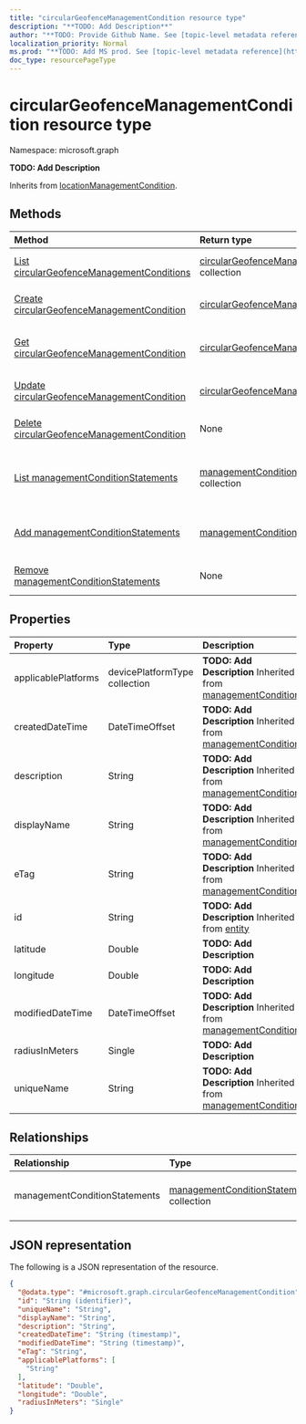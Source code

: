 ```yaml
---
title: "circularGeofenceManagementCondition resource type"
description: "**TODO: Add Description**"
author: "**TODO: Provide Github Name. See [topic-level metadata reference](https://msgo.azurewebsites.net/add/document/guidelines/metadata.html#topic-level-metadata)**"
localization_priority: Normal
ms.prod: "**TODO: Add MS prod. See [topic-level metadata reference](https://msgo.azurewebsites.net/add/document/guidelines/metadata.html#topic-level-metadata)**"
doc_type: resourcePageType
---
```


# circularGeofenceManagementCondition resource type

Namespace: microsoft.graph

**TODO: Add Description**


Inherits from [locationManagementCondition](../resources/locationmanagementcondition.md).

## Methods
|Method|Return type|Description|
|:---|:---|:---|
|[List circularGeofenceManagementConditions](../api/circulargeofencemanagementcondition-list.md)|[circularGeofenceManagementCondition](../resources/circulargeofencemanagementcondition.md) collection|Get a list of the [circularGeofenceManagementCondition](../resources/circulargeofencemanagementcondition.md) objects and their properties.|
|[Create circularGeofenceManagementCondition](../api/circulargeofencemanagementcondition-create.md)|[circularGeofenceManagementCondition](../resources/circulargeofencemanagementcondition.md)|Create a new [circularGeofenceManagementCondition](../resources/circulargeofencemanagementcondition.md) object.|
|[Get circularGeofenceManagementCondition](../api/circulargeofencemanagementcondition-get.md)|[circularGeofenceManagementCondition](../resources/circulargeofencemanagementcondition.md)|Read the properties and relationships of a [circularGeofenceManagementCondition](../resources/circulargeofencemanagementcondition.md) object.|
|[Update circularGeofenceManagementCondition](../api/circulargeofencemanagementcondition-update.md)|[circularGeofenceManagementCondition](../resources/circulargeofencemanagementcondition.md)|Update the properties of a [circularGeofenceManagementCondition](../resources/circulargeofencemanagementcondition.md) object.|
|[Delete circularGeofenceManagementCondition](../api/circulargeofencemanagementcondition-delete.md)|None|Deletes a [circularGeofenceManagementCondition](../resources/circulargeofencemanagementcondition.md) object.|
|[List managementConditionStatements](../api/circulargeofencemanagementcondition-list-managementconditionstatements.md)|[managementConditionStatement](../resources/intune-managementconditionstatement.md) collection|Get the managementConditionStatement resources from the managementConditionStatements navigation property.|
|[Add managementConditionStatements](../api/circulargeofencemanagementcondition-post-managementconditionstatements.md)|[managementConditionStatement](../resources/intune-managementconditionstatement.md)|Add managementConditionStatements by posting to the managementConditionStatements collection.|
|[Remove managementConditionStatements](../api/circulargeofencemanagementcondition-delete-managementconditionstatements.md)|None|Remove a [managementConditionStatement](../resources/intune-managementconditionstatement.md) object.|

## Properties
|Property|Type|Description|
|:---|:---|:---|
|applicablePlatforms|devicePlatformType collection|**TODO: Add Description** Inherited from [managementCondition](../resources/intune-managementcondition.md)|
|createdDateTime|DateTimeOffset|**TODO: Add Description** Inherited from [managementCondition](../resources/intune-managementcondition.md)|
|description|String|**TODO: Add Description** Inherited from [managementCondition](../resources/intune-managementcondition.md)|
|displayName|String|**TODO: Add Description** Inherited from [managementCondition](../resources/intune-managementcondition.md)|
|eTag|String|**TODO: Add Description** Inherited from [managementCondition](../resources/intune-managementcondition.md)|
|id|String|**TODO: Add Description** Inherited from [entity](../resources/entity.md)|
|latitude|Double|**TODO: Add Description**|
|longitude|Double|**TODO: Add Description**|
|modifiedDateTime|DateTimeOffset|**TODO: Add Description** Inherited from [managementCondition](../resources/intune-managementcondition.md)|
|radiusInMeters|Single|**TODO: Add Description**|
|uniqueName|String|**TODO: Add Description** Inherited from [managementCondition](../resources/intune-managementcondition.md)|

## Relationships
|Relationship|Type|Description|
|:---|:---|:---|
|managementConditionStatements|[managementConditionStatement](../resources/intune-managementconditionstatement.md) collection|**TODO: Add Description** Inherited from [managementCondition](../resources/managementcondition.md)|

## JSON representation
The following is a JSON representation of the resource.
<!-- {
  "blockType": "resource",
  "keyProperty": "id",
  "@odata.type": "microsoft.graph.circularGeofenceManagementCondition",
  "baseType": "microsoft.graph.locationManagementCondition",
  "openType": false
}
-->
``` json
{
  "@odata.type": "#microsoft.graph.circularGeofenceManagementCondition",
  "id": "String (identifier)",
  "uniqueName": "String",
  "displayName": "String",
  "description": "String",
  "createdDateTime": "String (timestamp)",
  "modifiedDateTime": "String (timestamp)",
  "eTag": "String",
  "applicablePlatforms": [
    "String"
  ],
  "latitude": "Double",
  "longitude": "Double",
  "radiusInMeters": "Single"
}
```

